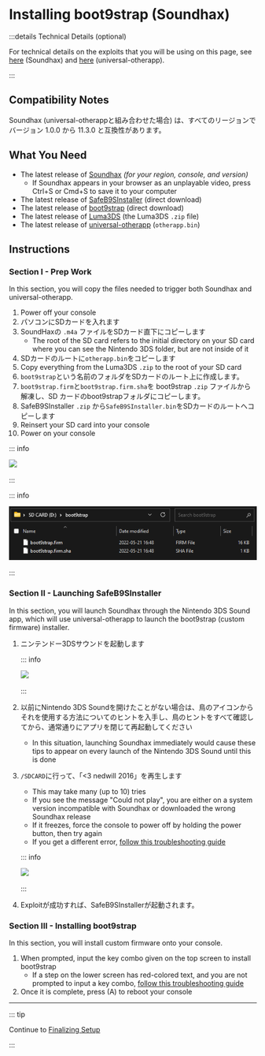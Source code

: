 # Installing boot9strap (Soundhax)

:::details Technical Details (optional)

For technical details on the exploits that you will be using on this page, see [here](https://github.com/nedwill/soundhax) (Soundhax) and [here](https://github.com/TuxSH/universal-otherapp) (universal-otherapp).

:::

## Compatibility Notes

Soundhax (universal-otherappと組み合わせた場合) は、すべてのリージョンでバージョン 1.0.0 から 11.3.0 と互換性があります。

## What You Need

- The latest release of [Soundhax](http://soundhax.com) _(for your region, console, and version)_
  - If Soundhax appears in your browser as an unplayable video, press Ctrl+S or Cmd+S to save it to your computer
- The latest release of [SafeB9SInstaller](https://github.com/d0k3/SafeB9SInstaller/releases/download/v0.0.7/SafeB9SInstaller-20170605-122940.zip) (direct download)
- The latest release of [boot9strap](https://github.com/SciresM/boot9strap/releases/download/1.4/boot9strap-1.4.zip) (direct download)
- The latest release of [Luma3DS](https://github.com/LumaTeam/Luma3DS/releases/latest) (the Luma3DS `.zip` file)
- The latest release of [universal-otherapp](https://github.com/TuxSH/universal-otherapp/releases/latest) (`otherapp.bin`)

## Instructions

### Section I - Prep Work

In this section, you will copy the files needed to trigger both Soundhax and universal-otherapp.

1. Power off your console
2. パソコンにSDカードを入れます
3. SoundHaxの `.m4a` ファイルをSDカード直下にコピーします
   - The root of the SD card refers to the initial directory on your SD card where you can see the Nintendo 3DS folder, but are not inside of it
4. SDカードのルートに`otherapp.bin`をコピーします
5. Copy everything from the Luma3DS `.zip` to the root of your SD card
6. `boot9strap`という名前のフォルダをSDカードのルート上に作成します。
7. `boot9strap.firm`と`boot9strap.firm.sha`を boot9strap `.zip` ファイルから解凍し、SD カードのboot9strapフォルダにコピーします。
8. SafeB9SInstaller `.zip` から`SafeB9SInstaller.bin`をSDカードのルートへコピーします
9. Reinsert your SD card into your console
10. Power on your console

::: info

![](/images/screenshots/uosoundhax-root-layout.png)

:::

::: info

![](/images/screenshots/boot9strap-folder.png)

:::

### Section II - Launching SafeB9SInstaller

In this section, you will launch Soundhax through the Nintendo 3DS Sound app, which will use universal-otherapp to launch the boot9strap (custom firmware) installer.

1. ニンテンドー3DSサウンドを起動します

   ::: info

   ![](/images/screenshots/soundhax-welcome.png)

   :::

2. 以前にNintendo 3DS Soundを開けたことがない場合は、鳥のアイコンからそれを使用する方法についてのヒントを入手し、鳥のヒントをすべて確認してから、通常通りにアプリを閉じて再起動してください
   - In this situation, launching Soundhax immediately would cause these tips to appear on every launch of the Nintendo 3DS Sound until this is done

3. `/SDCARD`に行って、「<3 nedwill 2016」を再生します

   - This may take many (up to 10) tries
   - If you see the message "Could not play", you are either on a system version incompatible with Soundhax or downloaded the wrong Soundhax release
   - If it freezes, force the console to power off by holding the power button, then try again
   - If you get a different error, [follow this troubleshooting guide](troubleshooting#installing-boot9strap-soundhax)

   ::: info

   ![](/images/screenshots/soundhax-launch.png)

   :::

4. Exploitが成功すれば、SafeB9SInstallerが起動されます。

### Section III - Installing boot9strap

In this section, you will install custom firmware onto your console.

1. When prompted, input the key combo given on the top screen to install boot9strap
   - If a step on the lower screen has red-colored text, and you are not prompted to input a key combo, [follow this troubleshooting guide](troubleshooting#issues-with-safeb9sinstaller)
2. Once it is complete, press (A) to reboot your console

<!--@include: ./_include/configure-luma3ds.md -->

<!--@include: ./_include/luma3ds-installed-note.md -->

___

::: tip

Continue to [Finalizing Setup](finalizing-setup)

:::
